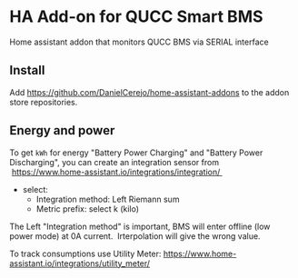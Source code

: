 # HA Add-on for QUCC Smart BMS

Home assistant addon that monitors QUCC BMS via SERIAL interface


## Install

Add https://github.com/DanielCerejo/home-assistant-addons to the addon store repositories.


## Energy and power

To get `kWh` for energy "Battery Power Charging" and "Battery Power Discharging", you can create an integration sensor from  https://www.home-assistant.io/integrations/integration/ 
- select:
    - Integration method: Left Riemann sum
    - Metric prefix: select k (kilo)

The Left "Integration method" is important, BMS will enter offline (low power mode) at 0A current.  Irterpolation will give the wrong value.

To track consumptions use Utility Meter: 
https://www.home-assistant.io/integrations/utility_meter/
